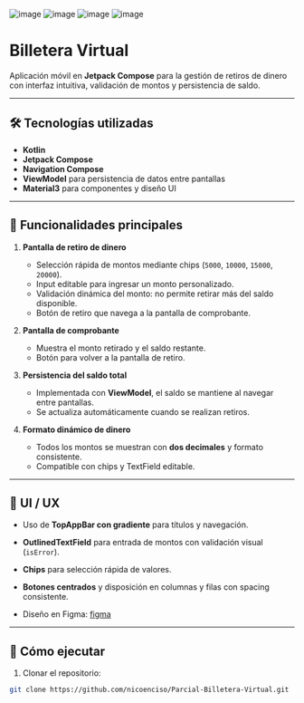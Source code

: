 ![image](https://img.shields.io/badge/Kotlin-B125EA?style=for-the-badge&logo=kotlin&logoColor=white)
![image](https://img.shields.io/badge/Jetpack%20Compose-4285F4?style=for-the-badge&logo=Jetpack%20Compose&logoColor=white)
![image](https://img.shields.io/badge/Android_Studio-3DDC84?style=for-the-badge&logo=android-studio&logoColor=white)
![image](https://img.shields.io/badge/Figma-F24E1E?style=for-the-badge&logo=figma&logoColor=white)

# Billetera Virtual

Aplicación móvil en **Jetpack Compose** para la gestión de retiros de dinero con interfaz intuitiva, validación de montos y persistencia de saldo.

---

## 🛠 Tecnologías utilizadas

- **Kotlin**  
- **Jetpack Compose**  
- **Navigation Compose**  
- **ViewModel** para persistencia de datos entre pantallas  
- **Material3** para componentes y diseño UI  

---

## 📱 Funcionalidades principales

1. **Pantalla de retiro de dinero**
    - Selección rápida de montos mediante chips (`5000`, `10000`, `15000`, `20000`).  
    - Input editable para ingresar un monto personalizado.  
    - Validación dinámica del monto: no permite retirar más del saldo disponible.  
    - Botón de retiro que navega a la pantalla de comprobante.  

2. **Pantalla de comprobante**
    - Muestra el monto retirado y el saldo restante.  
    - Botón para volver a la pantalla de retiro.  

3. **Persistencia del saldo total**
    - Implementada con **ViewModel**, el saldo se mantiene al navegar entre pantallas.  
    - Se actualiza automáticamente cuando se realizan retiros.

4. **Formato dinámico de dinero**
    - Todos los montos se muestran con **dos decimales** y formato consistente.  
    - Compatible con chips y TextField editable.  

---

## 🎨 UI / UX

- Uso de **TopAppBar con gradiente** para títulos y navegación.  
- **OutlinedTextField** para entrada de montos con validación visual (`isError`).  
- **Chips** para selección rápida de valores.  
- **Botones centrados** y disposición en columnas y filas con spacing consistente.

- Diseño en Figma: [figma](https://www.figma.com/design/KRIMRGzi8Waa0Xns0mGGug/Parcial---Billetera-Virtual?node-id=0-1&t=9G8YR4LOQXUES72t-1)

---

## 📝 Cómo ejecutar

1. Clonar el repositorio:

```bash
git clone https://github.com/nicoenciso/Parcial-Billetera-Virtual.git
